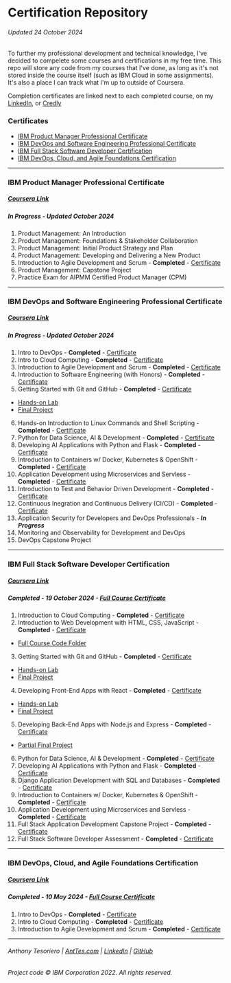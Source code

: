 # Certification Repository
###### Updated 24 October 2024
To further my professional development and technical knowledge, I've decided to compelete some courses and certifications in my free time. This repo will store any code from my courses that I've done, as long as it's not stored inside the course itself (such as IBM Cloud in some assignments). It's also a place I can track what I'm up to outside of Coursera.

Completion certificates are linked next to each completed course, on my [LinkedIn](https://www.linkedin.com/in/anttesoriero/details/certifications/), or [Credly](https://credly.com/users/anttesoriero)

### Certificates
- [IBM Product Manager Professional Certificate](#ibm-product-manager-professional-certificate)
- [IBM DevOps and Software Engineering Professional Certificate](#ibm-devops-and-software-engineering-professional-certificate)
- [IBM Full Stack Software Developer Certification](#ibm-full-stack-software-developer-certification)
- [IBM DevOps, Cloud, and Agile Foundations Certification](#ibm-devops-cloud-and-agile-foundations-certification)

---

### IBM Product Manager Professional Certificate
##### [Coursera Link](https://www.coursera.org/programs/online-learning-for-apple/professional-certificates/ibm-product-manager?authProvider=apple)
##### ***In Progress*** - Updated October 2024
1. Product Management: An Introduction
2. Product Management: Foundations & Stakeholder Collaboration
3. Product Management: Initial Product Strategy and Plan
4. Product Management: Developing and Delivering a New Product
5. Introduction to Agile Development and Scrum - **Completed** - [Certificate](https://coursera.org/share/3b4b23e6e94654c4455bcfbe6e4f20c2)
6. Product Management: Capstone Project
7. Practice Exam for AIPMM Certified Product Manager (CPM)

---

### IBM DevOps and Software Engineering Professional Certificate
##### [Coursera Link](https://www.coursera.org/programs/online-learning-for-apple/professional-certificates/devops-and-software-engineering?authProvider=apple)
##### ***In Progress*** - Updated October 2024
1. Intro to DevOps - **Completed** - [Certificate](https://coursera.org/share/80a4d1d7a4f8f978186adb10c30dd3f3)
2. Intro to Cloud Computing - **Completed** - [Certificate](https://coursera.org/share/f2f6ba9eec6fcc590e38dcaae5b8b894)
3. Introduction to Agile Development and Scrum - **Completed** - [Certificate](https://coursera.org/share/3b4b23e6e94654c4455bcfbe6e4f20c2)
4. Introduction to Software Engineering (with Honors) - **Completed** - [Certificate](https://coursera.org/share/ddcfc09b71d6401b3ebdca1d7e12fab0)
5. Getting Started with Git and GitHub - **Completed** - [Certificate](https://coursera.org/share/66caf0e2d749c1d452fd7dbf45b97663)
  - [Hands-on Lab](https://github.com/anttesoriero/jbbmo-Introduction-to-Git-and-GitHub)
  - [Final Project](https://github.com/anttesoriero/ibm-github-final-project)
6. Hands-on Introduction to Linux Commands and Shell Scripting - **Completed** - [Certificate](https://coursera.org/share/df419f006148702cce76aaf4ea5e613f)
7. Python for Data Science, AI & Development - **Completed** - [Certificate](https://coursera.org/share/2ace7371e15d50b790424b47083b275d)
8. Developing AI Applications with Python and Flask - **Completed** - [Certificate](https://coursera.org/share/981f1462cfdc3e7c972446db35461e0a)
9. Introduction to Containers w/ Docker, Kubernetes & OpenShift - **Completed** - [Certificate](https://coursera.org/share/f75ebabe477e6c533160f4c47e6e813f)
10. Application Development using Microservices and Servless - **Completed** - [Certificate](https://coursera.org/share/2b3ecaefd2c5c57ede900295c0ad0974)
11. Introduction to Test and Behavior Driven Development - **Completed** - [Certificate](https://coursera.org/share/9971eda53e9e2cf246f2cc2fa756ce97)
12. Continuous Inegration and Continuous Delivery (CI/CD) - **Completed** - [Certificate](https://coursera.org/share/934a105c41acc9383582fbe62b6b9b27)
13. Application Security for Developers and DevOps Professionals - ***In Progress***
14. Monitoring and Observability for Development and DevOps
15. DevOps Capstone Project

---

### IBM Full Stack Software Developer Certification
##### [Coursera Link](https://www.coursera.org/programs/online-learning-for-apple/professional-certificates/ibm-full-stack-cloud-developer?authProvider=apple)
##### **Completed** - 19 October 2024 - [Full Course Certificate](https://coursera.org/share/42aa258dfcd811818eeecb1c47995760)
1. Introduction to Cloud Computing - **Completed** - [Certificate](https://coursera.org/share/f2f6ba9eec6fcc590e38dcaae5b8b894)
2. Introduction to Web Development with HTML, CSS, JavaScript - **Completed** - [Certificate](https://coursera.org/share/fdff4419b01b51483a7506ef38954f6f)
  - [Full Course Code Folder](/HTML-CSS-JS_Course)
3. Getting Started with Git and GitHub - **Completed** - [Certificate](https://coursera.org/share/66caf0e2d749c1d452fd7dbf45b97663)
  - [Hands-on Lab](https://github.com/anttesoriero/jbbmo-Introduction-to-Git-and-GitHub)
  - [Final Project](https://github.com/anttesoriero/ibm-github-final-project)
4. Developing Front-End Apps with React - **Completed** - [Certificate](https://coursera.org/share/8fc92c8d1cb894cab960ff344ac18488)
  - [Hands-on Lab](https://github.com/anttesoriero/uqwxd-react_labs)
  - [Final Project](https://github.com/anttesoriero/ejtos-react_budget_app)
5. Developing Back-End Apps with Node.js and Express - **Completed** - [Certificate](https://coursera.org/share/bc2e58ba585e30cb329970985222262d)
  - [Partial Final Project](https://github.com/anttesoriero/expressBookReviews)
6. Python for Data Science, AI & Development - **Completed** - [Certificate](https://coursera.org/share/2ace7371e15d50b790424b47083b275d)
7. Developing AI Applications with Python and Flask - **Completed** - [Certificate](https://coursera.org/share/981f1462cfdc3e7c972446db35461e0a)
8. Django Application Development with SQL and Databases - **Completed** - [Certificate](https://coursera.org/share/aa4c11cf8e817e36a2c008b5db253fa8)
9. Introduction to Containers w/ Docker, Kubernetes & OpenShift - **Completed** - [Certificate](https://coursera.org/share/f75ebabe477e6c533160f4c47e6e813f)
10. Application Development using Microservices and Servless - **Completed** - [Certificate](https://coursera.org/share/2b3ecaefd2c5c57ede900295c0ad0974)
11. Full Stack Application Development Capstone Project - **Completed** - [Certificate](https://coursera.org/share/e02b7642233cac98ef1ad1fc874bd9da)
12. Full Stack Software Developer Assessment - **Completed** - [Certificate](https://coursera.org/share/48393d11dea912c840d1e595b5664e44)

---

### IBM DevOps, Cloud, and Agile Foundations Certification
##### [Coursera Link](https://www.coursera.org/programs/online-learning-for-apple/specializations/devops-cloud-and-agile-foundations?authProvider=apple)
##### **Completed** - 10 May 2024 - [Full Course Certificate](https://coursera.org/share/2695c2a14953b33c56d2661551b1d2f1)
1. Intro to DevOps - **Completed** - [Certificate](https://coursera.org/share/80a4d1d7a4f8f978186adb10c30dd3f3)
2. Intro to Cloud Computing - **Completed** - [Certificate](https://coursera.org/share/f2f6ba9eec6fcc590e38dcaae5b8b894)
3. Introduction to Agile Development and Scrum - **Completed** - [Certificate](https://coursera.org/share/3b4b23e6e94654c4455bcfbe6e4f20c2)

---
###### Anthony Tesoriero | [AntTes.com](http://anttes.com) | [LinkedIn](https://linkedin.com/in/anttesoriero) | [GitHub](https://github.com/anttesoriero)
###### Project code © IBM Corporation 2022. All rights reserved.
